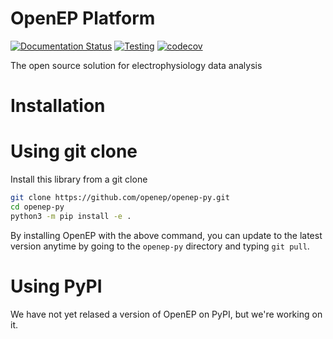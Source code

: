 # OpenEP Platform

[![Documentation Status](https://readthedocs.org/projects/openep-py/badge/?version=latest)](https://openep-py.readthedocs.io/en/latest/?badge=latest)
[![Testing](https://github.com/openep/openep-py/actions/workflows/python-app.yml/badge.svg)](https://github.com/openep/openep-py/actions)
[![codecov](https://codecov.io/gh/openep/openep-py/branch/dev/graph/badge.svg)](https://codecov.io/gh/openep/openep-py)

The open source solution for electrophysiology data analysis

# Installation
# Using git clone
Install this library from a git clone

```bash
git clone https://github.com/openep/openep-py.git
cd openep-py
python3 -m pip install -e .
```

By installing OpenEP with the above command, you can update to the latest version anytime by going to the `openep-py` directory and typing `git pull`.

# Using PyPI
We have not yet relased a version of OpenEP on PyPI, but we're working on it.
